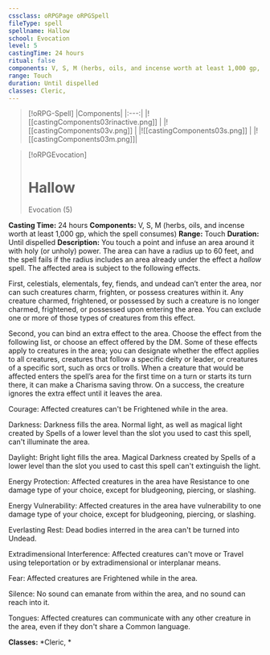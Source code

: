 ```yaml
---
cssclass: oRPGPage oRPGSpell
fileType: spell
spellname: Hallow
school: Evocation
level: 5
castingTime: 24 hours
ritual: false
components: V, S, M (herbs, oils, and incense worth at least 1,000 gp, which the spell consumes)
range: Touch
duration: Until dispelled
classes: Cleric,
---
```

> [!oRPG-Spell]
> |Components|
> |:---:|
> |![[castingComponents03rinactive.png]] |
> |![[castingComponents03v.png]] |
> |![[castingComponents03s.png]] |
> |![[castingComponents03m.png]]|

> [!oRPGEvocation]
>#  Hallow
> Evocation  (5)

**Casting Time:** 24 hours
**Components:** V, S, M (herbs, oils, and incense worth at least 1,000 gp, which the spell consumes)
**Range:** Touch
**Duration:**  Until dispelled
**Description:**
You touch a point and infuse an area around it with holy (or unholy) power. The area can have a radius up to 60 feet, and the spell fails if the radius includes an area already under the effect a *hallow* spell. The affected area is subject to the following effects.



 First, celestials, elementals, fey, fiends, and undead can’t enter the area, nor can such creatures charm, frighten, or possess creatures within it. Any creature charmed, frightened, or possessed by such a creature is no longer charmed, frightened, or possessed upon entering the area. You can exclude one or more of those types of creatures from this effect.



 Second, you can bind an extra effect to the area. Choose the effect from the following list, or choose an effect offered by the DM. Some of these effects apply to creatures in the area; you can designate whether the effect applies to all creatures, creatures that follow a specific deity or leader, or creatures of a specific sort, such as orcs or trolls. When a creature that would be affected enters the spell’s area for the first time on a turn or starts its turn there, it can make a Charisma saving throw. On a success, the creature ignores the extra effect until it leaves the area.



 Courage: Affected creatures can't be Frightened while in the area.



 Darkness: Darkness fills the area. Normal light, as well as magical light created by Spells of a lower level than the slot you used to cast this spell, can't illuminate the area.



 Daylight: Bright light fills the area. Magical Darkness created by Spells of a lower level than the slot you used to cast this spell can't extinguish the light.



 Energy Protection: Affected creatures in the area have Resistance to one damage type of your choice, except for bludgeoning, piercing, or slashing.



 Energy Vulnerability: Affected creatures in the area have vulnerability to one damage type of your choice, except for bludgeoning, piercing, or slashing.



 Everlasting Rest: Dead bodies interred in the area can't be turned into Undead.



 Extradimensional Interference: Affected creatures can't move or Travel using teleportation or by extradimensional or interplanar means.



 Fear: Affected creatures are Frightened while in the area.



 Silence: No sound can emanate from within the area, and no sound can reach into it.



 Tongues: Affected creatures can communicate with any other creature in the area, even if they don't share a Common language.



**Classes:**  *Cleric, *


